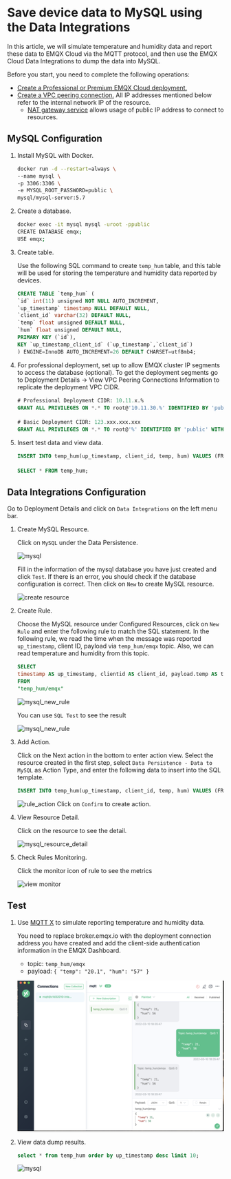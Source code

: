 # Save device data to MySQL using the Data Integrations

In this article, we will simulate temperature and humidity data and report these data to EMQX Cloud via the MQTT protocol, and then use the EMQX Cloud Data Integrations to dump the data into MySQL.

Before you start, you need to complete the following operations:

- [Create a Professional or Premium EMQX Cloud deployment.](../deployments/create_deployment.md)
- [Create a VPC peering connection.](../deployments/vpc_peering.md) All IP addresses mentioned below refer to the internal network IP of the resource.
  - [NAT gateway service](../vas/nat-gateway.md) allows usage of public IP address to connect to resources.

## MySQL Configuration

1. Install MySQL with Docker.

    ```bash
    docker run -d --restart=always \
    --name mysql \
    -p 3306:3306 \
    -e MYSQL_ROOT_PASSWORD=public \
    mysql/mysql-server:5.7
    ```

2. Create a database.

    ```bash
    docker exec -it mysql mysql -uroot -ppublic
    CREATE DATABASE emqx;
    USE emqx;
    ```

3. Create table.

    Use the following SQL command to create `temp_hum` table, and this table will be used for storing the temperature and humidity data reported by devices.

    ```sql
    CREATE TABLE `temp_hum` (
    `id` int(11) unsigned NOT NULL AUTO_INCREMENT,
    `up_timestamp` timestamp NULL DEFAULT NULL,
    `client_id` varchar(32) DEFAULT NULL,
    `temp` float unsigned DEFAULT NULL,
    `hum` float unsigned DEFAULT NULL,
    PRIMARY KEY (`id`),
    KEY `up_timestamp_client_id` (`up_timestamp`,`client_id`)
    ) ENGINE=InnoDB AUTO_INCREMENT=26 DEFAULT CHARSET=utf8mb4;
    ```

4. For professional deployment, set up to allow EMQX cluster IP segments to access the database (optional). To get the deployment segments go to Deployment Details → View VPC Peering Connections Information to replicate the deployment VPC CIDR.

    ```sql
    # Professional Deployment CIDR: 10.11.x.%
    GRANT ALL PRIVILEGES ON *.* TO root@'10.11.30.%' IDENTIFIED BY 'public' WITH GRANT OPTION;
       
    # Basic Deployment CIDR: 123.xxx.xxx.xxx
    GRANT ALL PRIVILEGES ON *.* TO root@'%' IDENTIFIED BY 'public' WITH GRANT OPTION;
    ```

5. Insert test data and view data.

    ```sql
    INSERT INTO temp_hum(up_timestamp, client_id, temp, hum) VALUES (FROM_UNIXTIME(1603963414), 'temp_hum-001', 19.1, 55);
     
    SELECT * FROM temp_hum;
    ```

## Data Integrations Configuration

Go to Deployment Details and click on `Data Integrations` on the left menu bar.

1. Create MySQL Resource.

    Click on `MySQL` under the Data Persistence.

    ![mysql](./_assets/mysql.png)

    Fill in the information of the mysql database you have just created and click `Test`. If there is an error, you should check if the database configuration is correct. Then click on `New` to create MySQL resource.

    ![create resource](./_assets/create_mysql_resource.png)

2. Create Rule.

    Choose the MySQL resource under Configured Resources, click on `New Rule` and enter the following rule to match the SQL statement. In the following rule, we read the time when the message was reported `up_timestamp`, client ID, payload via `temp_hum/emqx` topic. Also, we can read temperature and humidity from this topic.

    ```sql
    SELECT
    timestamp AS up_timestamp, clientid AS client_id, payload.temp AS temp, payload.hum AS hum  
    FROM
    "temp_hum/emqx"
    ```

    ![mysql_new_rule](./_assets/mysql_new_rule.png)

    You can use `SQL Test` to see the result

    ![mysql_new_rule](./_assets/mysql_create_rule.png)

3. Add Action.

    Click on the Next action in the bottom to enter action view. Select the resource created in the first step, select `Data Persistence - Data to MySQL` as Action Type, and enter the following data to insert into the SQL template.

    ```sql
    INSERT INTO temp_hum(up_timestamp, client_id, temp, hum) VALUES (FROM_UNIXTIME(${up_timestamp}/1000), ${client_id}, ${temp}, ${hum}) 
    ```

    ![rule_action](./_assets/mysql_new_action.png)
    Click on `Confirm` to create action.

4. View Resource Detail.

    Click on the resource to see the detail.

    ![mysql_resource_detail](./_assets/mysql_resource_detail.png)

5. Check Rules Monitoring.

    Click the monitor icon of rule to see the metrics

    ![view monitor](./_assets/mysql_monitor.png)

## Test

1. Use [MQTT X](https://mqttx.app/) to simulate reporting temperature and humidity data.

    You need to replace broker.emqx.io with the deployment connection address you have created and add the client-side authentication information in the EMQX Dashboard.

    - topic: `temp_hum/emqx`
    - payload: `{ "temp": "20.1", "hum": "57" }`

    ![MQTTX](./_assets/mqttx_publish.png)

2. View data dump results.

    ```sql
    select * from temp_hum order by up_timestamp desc limit 10;
    ```

    ![mysql](./_assets/mysql_query_result.png)
